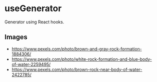 # useGenerator

Generator using React hooks.

## Images

- https://www.pexels.com/photo/brown-and-gray-rock-formation-1884306/
- https://www.pexels.com/photo/white-rock-formation-and-blue-body-of-water-2259495/
- https://www.pexels.com/photo/brown-rock-near-body-of-water-2422785/
